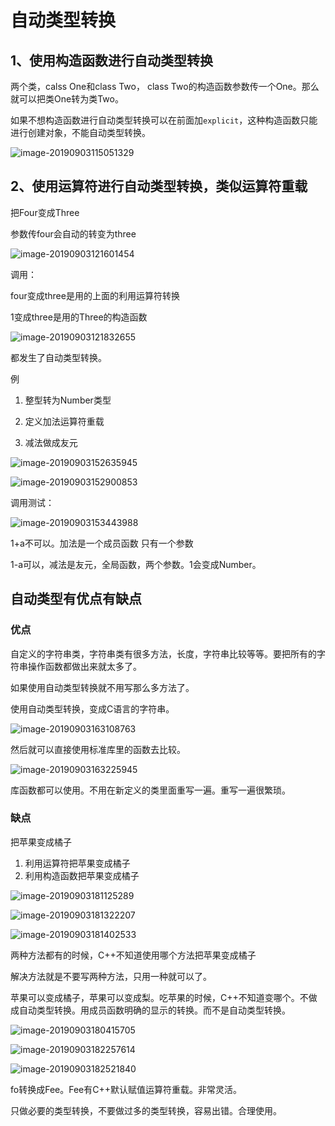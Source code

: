 # 自动类型转换

## 1、使用构造函数进行自动类型转换

两个类，calss One和class Two， class Two的构造函数参数传一个One。那么就可以把类One转为类Two。

如果不想构造函数进行自动类型转换可以在前面加`explicit`，这种构造函数只能进行创建对象，不能自动类型转换。

![image-20190903115051329](assets/image-20190903115051329.png)

## 2、使用运算符进行自动类型转换，类似运算符重载

把Four变成Three

参数传four会自动的转变为three

![image-20190903121601454](assets/image-20190903121601454.png)

调用：

four变成three是用的上面的利用运算符转换

1变成three是用的Three的构造函数

![image-20190903121832655](assets/image-20190903121832655.png)

都发生了自动类型转换。

例

1. 整型转为Number类型
2. 定义加法运算符重载

3. 减法做成友元

![image-20190903152635945](assets/image-20190903152635945.png)

![image-20190903152900853](assets/image-20190903152900853.png)

调用测试：

![image-20190903153443988](assets/image-20190903153443988.png)

1+a不可以。加法是一个成员函数 只有一个参数

1-a可以，减法是友元，全局函数，两个参数。1会变成Number。

## 自动类型有优点有缺点

### 优点

自定义的字符串类，字符串类有很多方法，长度，字符串比较等等。要把所有的字符串操作函数都做出来就太多了。

如果使用自动类型转换就不用写那么多方法了。

使用自动类型转换，变成C语言的字符串。

![image-20190903163108763](assets/image-20190903163108763.png)

然后就可以直接使用标准库里的函数去比较。

![image-20190903163225945](assets/image-20190903163225945.png)

库函数都可以使用。不用在新定义的类里面重写一遍。重写一遍很繁琐。

### 缺点

把苹果变成橘子

1. 利用运算符把苹果变成橘子
2. 利用构造函数把苹果变成橘子

![image-20190903181125289](assets/image-20190903181125289.png)

![image-20190903181322207](assets/image-20190903181322207.png)

![image-20190903181402533](assets/image-20190903181402533.png)

两种方法都有的时候，C++不知道使用哪个方法把苹果变成橘子

 解决方法就是不要写两种方法，只用一种就可以了。

苹果可以变成橘子，苹果可以变成梨。吃苹果的时候，C++不知道变哪个。不做成自动类型转换。用成员函数明确的显示的转换。而不是自动类型转换。

![image-20190903180415705](assets/image-20190903180415705.png)



![image-20190903182257614](assets/image-20190903182257614.png)

![image-20190903182521840](assets/image-20190903182521840.png)

fo转换成Fee。Fee有C++默认赋值运算符重载。非常灵活。

只做必要的类型转换，不要做过多的类型转换，容易出错。合理使用。





